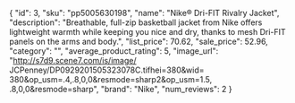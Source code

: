 {
"id": 3,
"sku": "pp5005630198",
"name": "Nike® Dri-FIT Rivalry Jacket",
"description": "Breathable, full-zip basketball jacket from Nike offers lightweight warmth while keeping you nice and dry, thanks to mesh Dri-FIT panels on the arms and body.",
"list_price": 70.62,
"sale_price": 52.96,
"category": "",
"average_product_rating": 5,
"image_url": "http://s7d9.scene7.com/is/image/
JCPenney/DP0929201505323078C.tifhei=380&wid=
380&op_usm=.4,.8,0,0&resmode=sharp2&op_usm=1.5,
.8,0,0&resmode=sharp",
"brand": "Nike",
"num_reviews": 2
}

